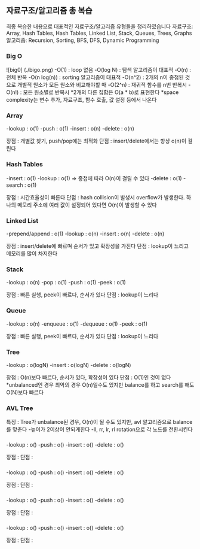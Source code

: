 ## 자료구조/알고리즘 총 복습
최종 복습한 내용으로 대표적인 자료구조/알고리즘 유형들을 정리하였습니다
자료구조: Array, Hash Tables, Hash Tables, Linked List, Stack, Queues, Trees, Graphs
알고리즘: Recursion, Sorting, BFS, DFS, Dynamic Programming

### Big O
![big0] (./bigo.png)
-O(1) : loop 없음
-O(log N) : 탐색 알고리즘이 대표적
-O(n) : 전체 반복
-O(n log(n)) : sorting 알고리즘이 대표적
-O(n^2) : 2개의 n이 중첩된 것으로 개별적 원소가 모든 원소와 비교해야할 때
-O(2^n) : 재귀적 함수를 n번 반복시
-O(n!) : 모든 원소별로 반복시
*2개의 다른 집합은 O(a * b)로 표현한다
*space complexity는 변수 추가, 자료구조, 함수 호출, 값 설정 등에서 나온다


### Array
-lookup : o(1)
-push : o(1)
-insert : o(n)
-delete : o(n)

장점 : 개별값 찾기, push/pop에는 최적화
단점 : insert/delete에서는 항상 o(n)이 걸린다


### Hash Tables
-insert : o(1)
-lookup : o(1) => 중첩에 따라 O(n)이 걸릴 수 있다
-delete : o(1)
-search : o(1)

장점 : 시간효율성이 빠른다
단점 : hash collision이 발생시 overflow가 발생한다. 하나의 메모리 주소에 여러 
값이 설정되어 있다면 O(n)이 발생할 수 있다


### Linked List
-prepend/append : o(1)
-lookup : o(n)
-insert : o(n)
-delete : o(n)

장점 : insert/delete에 빠르며 순서가 있고 확장성을 가진다
단점 : lookup이 느리고 메모리를 많이 차지한다



### Stack
-lookup : o(n)
-pop : o(1)
-push : o(1)
-peek : o(1)

장점 : 빠른 실행, peek이 빠르다, 순서가 있다
단점 : lookup이 느리다

### Queue
-lookup : o(n)
-enqueue : o(1)
-dequeue : o(1)
-peek : o(1)

장점 : 빠른 실행, peek이 빠르다, 순서가 있다
단점 : lookup이 느리다

### Tree
-lookup : o(logN)
-insert : o(logN)
-delete : o(logN)

장점 : O(n)보다 빠르다, 순서가 있다, 확장성이 있다
단점 : O(1)인 것이 없다
*unbalanced인 경우 최악의 경우 O(n)일수도 있지만 balance를 하고 search를 해도 O(N)보다 빠르다


### AVL Tree

특징 : Tree가 unbalance된 경우, O(n)이 될 수도 있지만, avl 알고리즘으로 balance를 맞춘다
-높이가 2이상이 안되게한다
-ll, rr, lr, rl rotation으로 각 노드를 전환시킨다

### 
-lookup : o()
-push : o()
-insert : o()
-delete : o()

장점 : 
단점 : 

### 
-lookup : o()
-push : o()
-insert : o()
-delete : o()

장점 : 
단점 : 

### 
-lookup : o()
-push : o()
-insert : o()
-delete : o()

장점 : 
단점 : 

### 
-lookup : o()
-push : o()
-insert : o()
-delete : o()

장점 : 
단점 : 